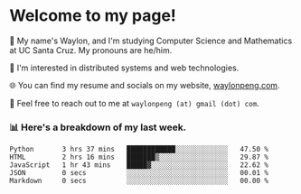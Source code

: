 # Welcome to my page! 

👋 My name's Waylon, and I'm studying Computer Science and Mathematics at UC Santa Cruz. My pronouns are he/him. 

💭 I'm interested in distributed systems and web technologies.

🌐 You can find my resume and socials on my website, [waylonpeng.com](https://www.waylonpeng.com).

📧 Feel free to reach out to me at `waylonpeng (at) gmail (dot) com`.

### 📊 Here's a breakdown of my last week.

<!--START_SECTION:waka-->

```text
Python       3 hrs 37 mins   ████████████░░░░░░░░░░░░░   47.50 %
HTML         2 hrs 16 mins   ███████▒░░░░░░░░░░░░░░░░░   29.87 %
JavaScript   1 hr 43 mins    █████▓░░░░░░░░░░░░░░░░░░░   22.62 %
JSON         0 secs          ░░░░░░░░░░░░░░░░░░░░░░░░░   00.01 %
Markdown     0 secs          ░░░░░░░░░░░░░░░░░░░░░░░░░   00.00 %
```

<!--END_SECTION:waka-->
